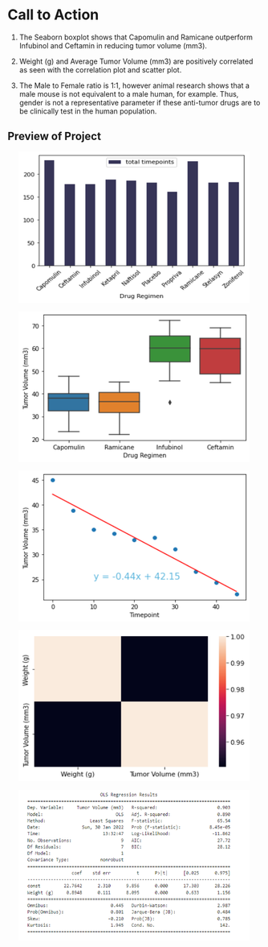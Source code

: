 # Call to Action

1. The Seaborn boxplot shows that Capomulin and Ramicane outperform Infubinol and
Ceftamin in reducing tumor volume (mm3).

2. Weight (g) and Average Tumor Volume (mm3) are positively correlated as seen with
the correlation plot and scatter plot.

3. The Male to Female ratio is 1:1, however animal research shows that a male mouse
is not equivalent to a male human, for example. Thus, gender is not a representative
parameter if these anti-tumor drugs are to be clinically test in the human population.

## Preview of Project

<p align="center">
  <img width="460" height="300" src="mat1.png">
</p>
<p align="center">
  <img width="460" height="300" src="mat2.png">
</p>
<p align="center">
  <img width="460" height="300" src="mat3.png">
</p>
<p align="center">
  <img width="460" height="300" src="mat4.png">
</p>
<p align="center">
  <img width="460" height="300" src="mat5.png">
</p>
  
